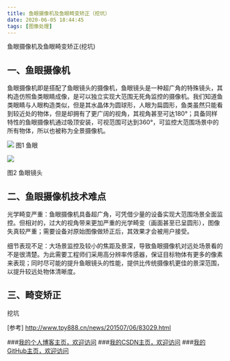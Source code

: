 ```yaml
---
title: 鱼眼摄像机及鱼眼畸变矫正（挖坑）
date: 2020-06-05 18:44:45
tags: [图像处理]
---
```


鱼眼摄像机及鱼眼畸变矫正(挖坑)
<!--more-->

## 一、鱼眼摄像机

鱼眼摄像机即是搭配了鱼眼镜头的摄像机，鱼眼镜头是一种超广角的特殊镜头，其构造仿照鱼类眼睛成像，是可以独立实现大范围无死角监控的摄像机。我们知道鱼类眼睛与人眼构造类似，但是其水晶体为圆球形，人眼为扁圆形，鱼类虽然只能看到较近处的物体，但是却拥有了更广阔的视角，其视角甚至可达180°；具备同样特性的鱼眼摄像机通过吸顶安装，可视范围可达到360°，可监控大范围场景中的所有物体，所以也被称为全景摄像机。

 
![](https://img-blog.nos-eastchina1.126.net/blog/blog_fisheye.jpg)
图1 鱼眼     

![](https://img-blog.nos-eastchina1.126.net/blog/blog_fisheye2.jpg)

图2 鱼眼镜头

## 二、鱼眼摄像机技术难点

光学畸变严重：鱼眼摄像机具备超广角，可凭借少量的设备实现大范围场景全面监控。但相对的，过大的视角带来更加严重的光学畸变（画面甚至已呈圆形），图像失真较严重；需要设备对原始图像做矫正后，其效果才会被用户接受。

细节表现不足：大场景监控及较小的焦距及景深，导致鱼眼摄像机对远处场景看的不是很清楚。为此需要工程师们采用高分辨率传感器，保证目标物体有更多的像素来表现；同时尽可能的提升鱼眼镜头的性能，提供比传统摄像机更佳的景深范围，以提升较远处物体清晰度。


## 三、畸变矫正

挖坑


[参考] http://www.tpy888.cn/news/201507/06/83029.html

###[我的个人博客主页，欢迎访问](http://www.aomanhao.top/)
###[我的CSDN主页，欢迎访问](https://blog.csdn.net/Aoman_Hao)
###[我的GitHub主页，欢迎访问](https://github.com/AomanHao)


